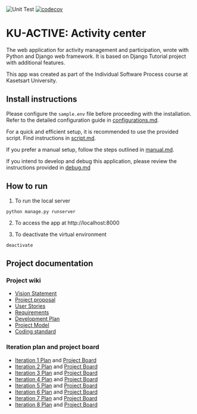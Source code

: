![Unit Test](https://github.com/Nantawat6510545543/KU-ACTIVE/actions/workflows/django.yml/badge.svg?branch=main)
[![codecov](https://codecov.io/gh/Nantawat6510545543/KU-ACTIVE/branch/main/graph/badge.svg)](https://codecov.io/gh/Nantawat6510545543/KU-ACTIVE)
 

# KU-ACTIVE: Activity center

The web application for activity management and participation, wrote with Python and Django web framework. It is based on Django Tutorial project with additional features.

This app was created as part of the Individual Software Process course at Kasetsart University.

## Install instructions
Please configure the `sample.env` file before proceeding with the installation. Refer to the detailed configuration guide in [configurations.md](Installation%2Fconfigurations.md).

For a quick and efficient setup, it is recommended to use the provided script. Find instructions in [script.md](Installation%2Fscript.md).

If you prefer a manual setup, follow the steps outlined in [manual.md](Installation%2Fmanual.md).

If you intend to develop and debug this application, please review the instructions provided in [debug.md](Installation%2Fdebug.md)

## How to run

1. To run the local server

```
python manage.py runserver
```

2. To access the app at http://localhost:8000

3. To deactivate the virtual environment

```
deactivate
```

## Project documentation

### Project wiki
- [Vision Statement](https://github.com/Nantawat6510545543/KU-ACTIVE/wiki/Vision-Statement)
- [Project proposal](https://docs.google.com/document/d/1fCbarHMIbQTxGYIbg5Lh2DMRRupwHXWj80ErWb67ScI/edit?usp=sharing)
- [User Stories](https://github.com/Nantawat6510545543/KU-ACTIVE/wiki/User-Stories)
- [Requirements](https://github.com/Nantawat6510545543/KU-ACTIVE/wiki/Requirements)
- [Development Plan](https://github.com/Nantawat6510545543/KU-ACTIVE/wiki/Development-Plan)
- [Project Model](https://github.com/Nantawat6510545543/KU-ACTIVE/wiki/Project-Model)
- [Coding standard](https://github.com/Nantawat6510545543/KU-ACTIVE/wiki/Coding-standard)

### Iteration plan and project board
- [Iteration 1 Plan](https://github.com/Nantawat6510545543/KU-ACTIVE/wiki/Iteration-1-Plan) and [Project Board](https://github.com/users/Nantawat6510545543/projects/4/views/2)
- [Iteration 2 Plan](https://github.com/Nantawat6510545543/KU-ACTIVE/wiki/Iteration-2-Plan) and [Project Board](https://github.com/users/Nantawat6510545543/projects/4/views/3)
- [Iteration 3 Plan](https://github.com/Nantawat6510545543/KU-ACTIVE/wiki/Iteration-3-Plan) and [Project Board](https://github.com/users/Nantawat6510545543/projects/4/views/4)
- [Iteration 4 Plan](https://github.com/Nantawat6510545543/KU-ACTIVE/wiki/Iteration-4-Plan) and [Project Board](https://github.com/users/Nantawat6510545543/projects/4/views/5)
- [Iteration 5 Plan](https://github.com/Nantawat6510545543/KU-ACTIVE/wiki/Iteration-5-Plan) and [Project Board](https://github.com/users/Nantawat6510545543/projects/4/views/6)
- [Iteration 6 Plan](https://github.com/Nantawat6510545543/KU-ACTIVE/wiki/Iteration-6-Plan) and [Project Board](https://github.com/users/Nantawat6510545543/projects/4/views/7)
- [Iteration 7 Plan](https://github.com/Nantawat6510545543/KU-ACTIVE/wiki/Iteration-7-Plan) and [Project Board](https://github.com/users/Nantawat6510545543/projects/4/views/9)
- [Iteration 8 Plan](https://github.com/Nantawat6510545543/KU-ACTIVE/wiki/Iteration-8-Plan) and [Project Board](https://github.com/users/Nantawat6510545543/projects/4/views/10)
